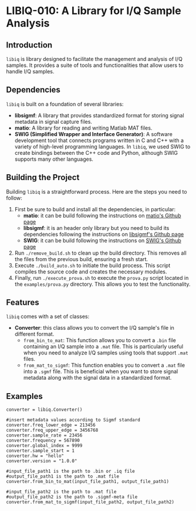 # LIBIQ-010: A Library for I/Q Sample Analysis

## Introduction
`libiq` is library designed to facilitate the management and analysis of I/Q samples. It provides a suite of tools and functionalities that allow users to handle I/Q samples.

## Dependencies
`libiq` is built on a foundation of several libraries:

- **libsigmf**: A library that provides standardized format for storing signal metadata in signal capture files.
- **matio**: A library for reading and writing Matlab MAT files.
- **SWIG (Simplified Wrapper and Interface Generator)**: A software development tool that connects programs written in C and C++ with a variety of high-level programming languages. In `libiq`, we used SWIG to create bindings between the C++ code and Python, although SWIG supports many other languages.

## Building the Project
Building `libiq` is a straightforward process. Here are the steps you need to follow:

1. First be sure to build and install all the dependencies, in particular:
    - **matio**: it can be build following the instructions on [matio's Github page](https://github.com/tbeu/matio?tab=readme-ov-file#22-building-matio)
    - **libsigmf**: it is an header only library but you need to build its dependencies following the instructions on [libsigmf's Github page](https://github.com/deepsig/libsigmf)
    - **SWIG**: it can be build following the instructions on [SWIG's Github page](https://github.com/swig/swig)
3. Run `./remove_build.sh` to clean up the build directory. This removes all the files from the previous build, ensuring a fresh start.
4. Execute `./build_auto.sh` to initiate the build process. This script compiles the source code and creates the necessary modules.
5. Finally, run `./execute_prova.sh` to execute the `prova.py` script located in the `examples/prova.py` directory. This allows you to test the functionality.

## Features
`libiq` comes with a set of classes:

- **Converter**: this class allows you to convert the I/Q sample's file in different format. 
    - `from_bin_to_mat`: This function allows you to convert a `.bin` file containing an I/Q sample into a `.mat` file. This is particularly useful when you need to analyze I/Q samples using tools that support `.mat` files.
    - `from_mat_to_sigmf`: This function enables you to convert a `.mat` file into a `.sgmf` file. This is beneficial when you want to store signal metadata along with the signal data in a standardized format.

## Examples
```
converter = libiq.Converter() 

#insert metadata values according to Sigmf standard
converter.freq_lower_edge = 213456
converter.freq_upper_edge = 3456768
converter.sample_rate = 23456
converter.frequency = 567890
converter.global_index = 9999
converter.sample_start = 1
converter.hw = "hello"
converter.version = "1.0.0"

#input_file_path1 is the path to .bin or .iq file
#output_file_path1 is the path to .mat file
converter.from_bin_to_mat(input_file_path1, output_file_path1)

#input_file_path2 is the path to .mat file
#output_file_path2 is the path to .sigmf-meta file
converter.from_mat_to_sigmf(input_file_path2, output_file_path2)
```
